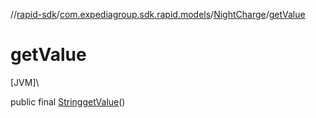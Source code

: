 //[rapid-sdk](../../../index.md)/[com.expediagroup.sdk.rapid.models](../index.md)/[NightCharge](index.md)/[getValue](get-value.md)

# getValue

[JVM]\

public final [String](https://docs.oracle.com/javase/8/docs/api/java/lang/String.html)[getValue](get-value.md)()
